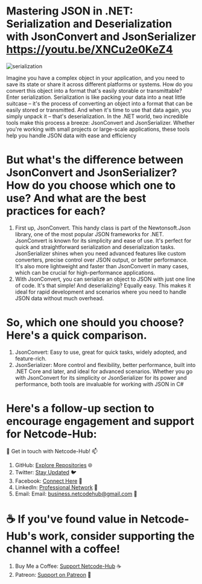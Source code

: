 # Mastering JSON in .NET: Serialization and Deserialization with JsonConvert and JsonSerializer https://youtu.be/XNCu2e0KeZ4
![serialization](https://github.com/Netcode-Hub/DemoJsonSerializerAndJsonConvertSerialization/assets/110794348/8c90582e-6dc5-46a1-89fe-f52fa7227139)

Imagine you have a complex object in your application, and you need to save its state or share it across different platforms or systems. How do you convert this object into a format that's easily storable or transmittable? Enter serialization.
Serialization is like packing your data into a neat little suitcase – it's the process of converting an object into a format that can be easily stored or transmitted. And when it's time to use that data again, you simply unpack it – that's deserialization.
In the .NET world, two incredible tools make this process a breeze: JsonConvert and JsonSerializer. Whether you're working with small projects or large-scale applications, these tools help you handle JSON data with ease and efficiency

# But what's the difference between JsonConvert and JsonSerializer? How do you choose which one to use? And what are the best practices for each?
1. First up, JsonConvert. This handy class is part of the Newtonsoft.Json library, one of the most popular JSON frameworks for .NET. JsonConvert is known for its simplicity and ease of use. It's perfect for quick and straightforward serialization and deserialization tasks.
   JsonSerializer shines when you need advanced features like custom converters, precise control over JSON output, or better performance. It's also more lightweight and faster than JsonConvert in many cases, which can be crucial for high-performance applications.
3. With JsonConvert, you can serialize an object to JSON with just one line of code. It's that simple! And deserializing? Equally easy. This makes it ideal for rapid development and scenarios where you need to handle JSON data without much overhead.

# So, which one should you choose? Here's a quick comparison.
1. JsonConvert: Easy to use, great for quick tasks, widely adopted, and feature-rich.
2. JsonSerializer: More control and flexibility, better performance, built into .NET Core and later, and ideal for advanced scenarios.
Whether you go with JsonConvert for its simplicity or JsonSerializer for its power and performance, both tools are invaluable for working with JSON in C#

# Here's a follow-up section to encourage engagement and support for Netcode-Hub:
🌟 Get in touch with Netcode-Hub! 📫
1. GitHub: [Explore Repositories](https://github.com/Netcode-Hub/Netcode-Hub) 🌐
2. Twitter: [Stay Updated](https://twitter.com/NetcodeHub) 🐦
3. Facebook: [Connect Here](https://web.facebook.com/NetcodeHub) 📘
4. LinkedIn: [Professional Network](https://www.linkedin.com/in/netcode-hub-90b188258/) 🔗
5. Email: Email: [business.netcodehub@gmail.com](mailto:business.netcodehub@gmail.com) 📧
   
# ☕️ If you've found value in Netcode-Hub's work, consider supporting the channel with a coffee!
1. Buy Me a Coffee: [Support Netcode-Hub](https://www.buymeacoffee.com/NetcodeHub) ☕️
2. Patreon: [Support on Patreon](https://patreon.com/user?u=113091185&utm_medium=unknown&utm_source=join_link&utm_campaign=creatorshare_creator&utm_content=copyLink) 🌟
